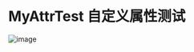 # MyAttrTest 自定义属性测试
 
![image](https://user-images.githubusercontent.com/26439413/150684540-acdb806d-1258-46f4-8f6c-506247254856.png)
